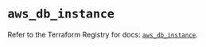 # `aws_db_instance`

Refer to the Terraform Registry for docs: [`aws_db_instance`](https://registry.terraform.io/providers/hashicorp/aws/4.67.0/docs/resources/db_instance).
